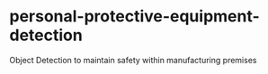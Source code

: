 # personal-protective-equipment-detection
Object Detection to maintain safety within manufacturing premises 
